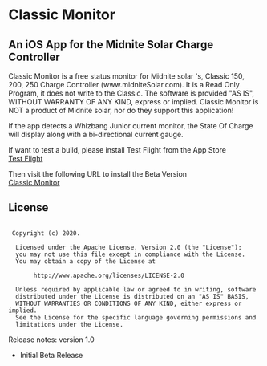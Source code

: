 
<h1>Classic Monitor</h1>
<h2>An iOS App for the Midnite Solar Charge Controller</h2>

<p>
Classic Monitor is a free status monitor for Midnite solar 's, Classic 150, 200, 250 Charge Controller (www.midniteSolar.com). It is a Read Only Program, it does not write to the Classic.
The software is provided "AS IS", WITHOUT WARRANTY OF ANY KIND, express or implied.
Classic Monitor is NOT a product of Midnite solar, nor do they support this application!
</p>
<p>
If the app detects a Whizbang Junior current monitor, the State Of Charge will display along with a bi-directional current gauge.
</p>

<p>
If want to test a build, please install Test Flight from the App Store</br>
<a href='https://apps.apple.com/us/app/testflight/id899247664'>Test Flight</a>


Then visit the following URL to install the Beta Version</br>
<a href='https://testflight.apple.com/join/YCC4MtdW'>Classic Monitor</a>
</p>

## License
```

 Copyright (c) 2020.

  Licensed under the Apache License, Version 2.0 (the "License");
  you may not use this file except in compliance with the License.
  You may obtain a copy of the License at

       http://www.apache.org/licenses/LICENSE-2.0

  Unless required by applicable law or agreed to in writing, software
  distributed under the License is distributed on an "AS IS" BASIS,
  WITHOUT WARRANTIES OR CONDITIONS OF ANY KIND, either express or implied.
  See the License for the specific language governing permissions and
  limitations under the License.

```
Release notes:
version 1.0
<ul>
<li>Initial Beta Release</li>
</ul>
